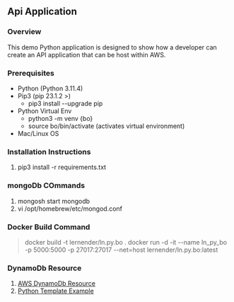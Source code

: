 ## Api Application

### Overview
This demo Python application is designed to show how a developer can create an API application that can be host within AWS.

### Prerequisites
* Python (Python 3.11.4)
* Pip3 (pip 23.1.2 >)
  * pip3 install --upgrade pip
* Python Virtual Env
  * python3 -m venv {bo}
  * source bo/bin/activate (activates virtual environment)
* Mac/Linux OS

### Installation Instructions

1. pip3 install -r requirements.txt

### mongoDb COmmands

1. mongosh start mongodb
2. vi /opt/homebrew/etc/mongod.conf


### Docker Build Command

> docker build -t lernender/ln.py.bo .
> docker run -d -it --name ln_py_bo -p 5000:5000 -p 27017:27017 --net=host lernender/ln.py.bo:latest


### DynamoDb Resource

1. [AWS DynamoDb Resource](https://boto3.amazonaws.com/v1/documentation/api/latest/reference/services/dynamodb.html)
2. [Python Template Example](https://flask.palletsprojects.com/en/1.1.x/patterns/templateinheritance/)
